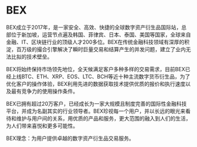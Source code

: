 # BEX

BEX成立于2017年，是一家安全、高效、快捷的全球数字资产衍生品国际站，总部位于新加坡，运营节点遍及韩国、菲律宾、日本、泰国、美国等国家，全球来自金融、IT、区块链行业的顶级人才200多位。BEX在传统金融科技领域有深厚的积淀，百万级的撮合引擎解决了瞬时巨量交易和结算产生的并发问题，建立了业内无法比拟的技术壁垒。

BEX将始终保持市场领先地位，全天候满足客户多种多样的交易需求，目前BEX已经上线BTC、ETH、XRP、EOS、LTC、BCH等近十种主流数字货币衍生品，为了优化客户的操作体验，BEX利用先进的数据获取技术提供优质的报价和执行速度以及最有竞争力的使用操作条件。

BEX已拥有超过20万客户，已经成长为一家大规模且制度完善的国际性金融科技平台，并成为名副其实的行业领导者。BEX珍视每一个用户，并以长远的眼光来看待和维护与用户间的关系，用优质的产品和服务，更大范围的融入到人们的生活，为人们带来喜悦和更多可能性。

BEX理念：为用户提供卓越的数字资产衍生品交易服务。
